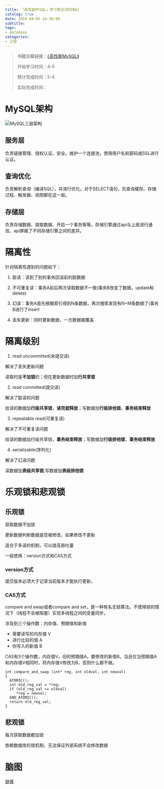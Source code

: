 ```yaml
---
title: 「高性能MYSQL」学习笔记[DOING]
catalog: true
date: 2019-04-05 14:38:09
subtitle: 
tags: 
- database
categories:
- 工程
---
```

> 书籍豆瓣链接：[《高性能MySQL》](https://book.douban.com/subject/23008813/)
> 
> 开始学习时间：4-5
> 
> 预计完成时间：5-4
> 
> 实际完成时间：

# MySQL架构
![MySQL三层架构](https://github.com/SoaringhawkCheng/blog/blob/gh-pages/%E7%BC%96%E7%A8%8B/high-performance-mysql/1.png?raw=true)
## 服务层

负责链接管理、授权认证、安全。维护一个连接池，使用用户名和密码或SSL进行认证。

## 查询优化

负责解析查询（编译SQL），并进行优化。对于SELECT语句，先查询缓存。存储过程、触发器、视图都在这一层。

## 存储层

负责存储数据、提取数据、开启一个事务等等。存储引擎通过api与上层进行通信，api屏蔽了不同存储引擎之间的差异。

# 隔离性

针对隔离性遇到的问题如下：

1. 脏读：读到了别的事务回滚前的脏数据

2. 不可重复读：事务A前后两次读取数据不一致(事务B改变了数据，update和delete)

3. 幻读：事务A首先根据索引得到N条数据，再次搜索发现有N+M条数据了(事务B进行了insert

4. 丢失更新：同时更新数据，一方数据被覆盖

# 隔离级别

1. read uncommitted(未提交读)

解决了丢失更新问题

读取时是**不加锁**的；但在更新数据时加**行共享锁**

2. read committed(提交读)

解决了脏读的问题

给读的数据加**行级共享锁**，**读完就释放**；写数据加**行级排他锁**，**事务结束释放**

3. repeatable read(可重复读)

解决了不可重复读问题

给读的数据加行级共享锁，**事务结束释放**；写数据加**行级排他锁**，**事务结束释放**

4. serializable(序列化)

解决了幻读问题

读数据加**表级共享锁**;写数据加**表级排他锁**

# 乐观锁和悲观锁

## 乐观锁

获取数据不加锁

更新数据判断数据是否被修改，如果修改不更新

适合于多读的机制，可以提高吞吐量

一般使用：version方式和CAS方式

### version方式

提交版本必须大于记录当前版本才能执行更新，

### CAS方式

compare and swap或者compare and set，是一种有名无锁算法，不使用锁的情况下（线程不会被阻塞）实现多线程之间的变量同步。

涉及到三个操作数：内存值、预期值和新值

* 需要读写的内存值 V
* 进行比较的值 A
* 你写入的新值 B

CAS有3个操作数，内存值V，旧的预期值A，要修改的新值B。当且仅当预期值A和内存值V相同时，将内存值V修改为B，否则什么都不做。

```
int compare_and_swap (int* reg, int oldval, int newval) 
{
  ATOMIC(); 
  int old_reg_val = *reg;
  if (old_reg_val == oldval) 
     *reg = newval;
  END_ATOMIC();
  return old_reg_val;
}
```

## 悲观锁

每次获取数据都加锁

依赖数据库的锁机制，无法保证外部系统不会修改数据

# 脑图
[链接](https://github.com/SoaringhawkCheng/blog/blob/master/source/_posts/high-performance-mysql/4.png?raw=true)
